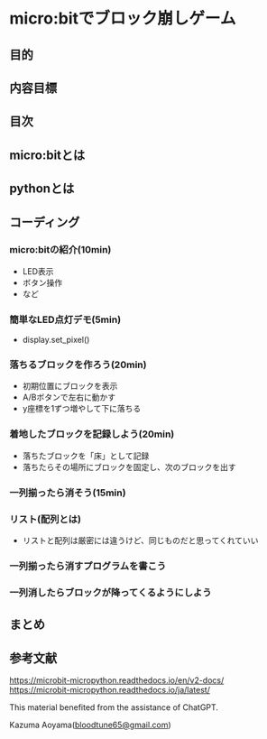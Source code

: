 # micro:bitでブロック崩しゲーム
## 目的
## 内容目標
## 目次
## micro:bitとは
## pythonとは
## コーディング
### micro:bitの紹介(10min)
- LED表示
- ボタン操作
- など
### 簡単なLED点灯デモ(5min)
- display.set_pixel()
### 落ちるブロックを作ろう(20min)
- 初期位置にブロックを表示
- A/Bボタンで左右に動かす
- y座標を1ずつ増やして下に落ちる
### 着地したブロックを記録しよう(20min)
- 落ちたブロックを「床」として記録
- 落ちたらその場所にブロックを固定し、次のブロックを出す
### 一列揃ったら消そう(15min)
### リスト(配列とは)
- リストと配列は厳密には違うけど、同じものだと思ってくれていい
### 一列揃ったら消すプログラムを書こう
### 一列消したらブロックが降ってくるようにしよう

## まとめ
## 参考文献
https://microbit-micropython.readthedocs.io/en/v2-docs/<br>
https://microbit-micropython.readthedocs.io/ja/latest/<br>


This material benefited from the assistance of ChatGPT.

Kazuma Aoyama(bloodtune65@gmail.com)